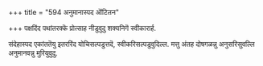 +++
title = "594 अनुमानास्पद ऒंटितन"

+++
पक्षदिंद पथांतरक्कॆ प्रोत्साह नीडुवुदु शक्यनिगॆ स्वीकारार्ह.

संदेहास्पद एकांततॆयु इतररिंद योचिसल्पडुत्तदॆ, स्वीकरिसल्पडुवुदिल्ल. मत्तु अंतह दोषगळन्नु अनुसरिसुवल्लि अनुमानवन्नु मुरियुवुदु.

